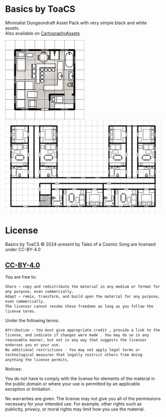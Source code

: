 # Basics by ToaCS

Minimalist Dungeondraft Asset Pack with very simple black and white assets.  
Also available on [CartographyAssets](https://cartographyassets.com/assets/54539/basics-by-toacs/)

![Preview](./src/preview.png)
![Basics by ToaCS](./basics_by_toacs_example.png)

# License

Basics by ToaCS © 2024-present by Tales of a Cosmic Song are licensed under CC-BY-4.0

<!-- SPDX-License-Identifier: CC-BY-4.0 -->

## [CC-BY-4.0](LICENSE)

You are free to:

    Share — copy and redistribute the material in any medium or format for any purpose, even commercially.
    Adapt — remix, transform, and build upon the material for any purpose, even commercially.
    The licensor cannot revoke these freedoms as long as you follow the license terms.

Under the following terms:

    Attribution - You must give appropriate credit , provide a link to the license, and indicate if changes were made . You may do so in any reasonable manner, but not in any way that suggests the licensor endorses you or your use.
    No additional restrictions - You may not apply legal terms or technological measures that legally restrict others from doing anything the license permits.

Notices:

You do not have to comply with the license for elements of the material in the public domain or where your use is permitted by an applicable exception or limitation .

No warranties are given. The license may not give you all of the permissions necessary for your intended use. For example, other rights such as publicity, privacy, or moral rights may limit how you use the material.